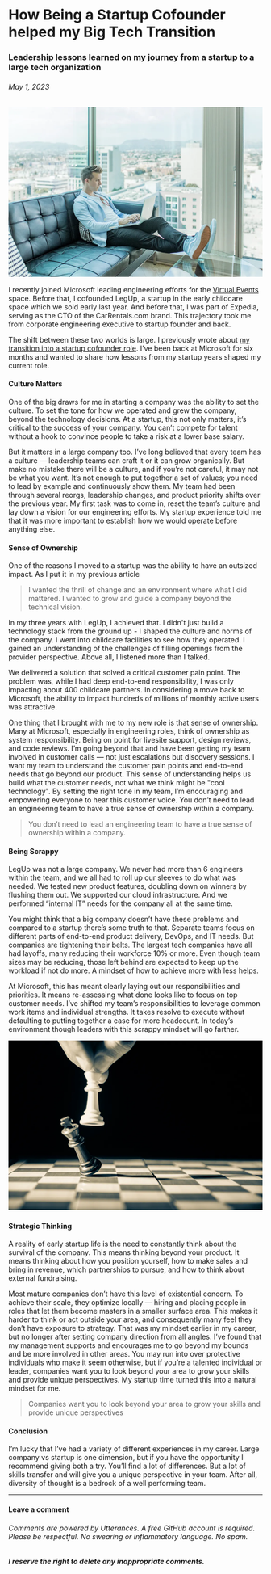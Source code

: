 # How Being a Startup Cofounder helped my Big Tech Transition

### Leadership lessons learned on my journey from a startup to a large tech organization

###### *May 1, 2023*

![Photo by Austin Distel on Unsplash](./images/big-tech-hero.png "Photo by Austin Distel on Unsplash")

I recently joined Microsoft leading engineering efforts for the [Virtual Events](https://www.microsoft.com/en-us/microsoft-teams/virtual-events) space. Before that, I cofounded LegUp, a startup in the early childcare space which we sold early last year. And before that, I was part of Expedia, serving as the CTO of the CarRentals.com brand. This trajectory took me from corporate engineering executive to startup founder and back.

The shift between these two worlds is large. I previously wrote about [my transition into a startup cofounder role](./lessons-learned-from-my-transition-to-startup-cto). I’ve been back at Microsoft for six months and wanted to share how lessons from my startup years shaped my current role.

#### Culture Matters

One of the big draws for me in starting a company was the ability to set the culture. To set the tone for how we operated and grew the company, beyond the technology decisions. At a startup, this not only matters, it’s critical to the success of your company. You can’t compete for talent without a hook to convince people to take a risk at a lower base salary.

But it matters in a large company too. I’ve long believed that every team has a culture — leadership teams can craft it or it can grow organically. But make no mistake there will be a culture, and if you’re not careful, it may not be what you want. It’s not enough to put together a set of values; you need to lead by example and continuously show them. My team had been through several reorgs, leadership changes, and product priority shifts over the previous year. My first task was to come in, reset the team’s culture and lay down a vision for our engineering efforts. My startup experience told me that it was more important to establish how we would operate before anything else.

#### Sense of Ownership

One of the reasons I moved to a startup was the ability to have an outsized impact. As I put it in my previous article

> I wanted the thrill of change and an environment where what I did mattered. I wanted to grow and guide a company beyond the technical vision.

In my three years with LegUp, I achieved that. I didn't just build a technology stack from the ground up - I shaped the culture and norms of the company. I went into childcare facilities to see how they operated. I gained an understanding of the challenges of filling openings from the provider perspective. Above all, I listened more than I talked.

We delivered a solution that solved a critical customer pain point. The problem was, while I had deep end-to-end responsibility, I was only impacting about 400 childcare partners. In considering a move back to Microsoft, the ability to impact hundreds of millions of monthly active users was attractive.

One thing that I brought with me to my new role is that sense of ownership. Many at Microsoft, especially in engineering roles, think of ownership as system responsibility. Being on point for livesite support, design reviews, and code reviews. I’m going beyond that and have been getting my team involved in customer calls — not just escalations but discovery sessions. I want my team to understand the customer pain points and end-to-end needs that go beyond our product. This sense of understanding helps us build what the customer needs, not what we think might be "cool technology". By setting the right tone in my team, I’m encouraging and empowering everyone to hear this customer voice. You don’t need to lead an engineering team to have a true sense of ownership within a company.

> You don’t need to lead an engineering team to have a true sense of ownership within a company.

#### Being Scrappy

LegUp was not a large company. We never had more than 6 engineers within the team, and we all had to roll up our sleeves to do what was needed. We tested new product features, doubling down on winners by flushing them out. We supported our cloud infrastructure. And we performed “internal IT” needs for the company all at the same time.

You might think that a big company doesn’t have these problems and compared to a startup there’s some truth to that. Separate teams focus on different parts of end-to-end product delivery, DevOps, and IT needs. But companies are tightening their belts. The largest tech companies have all had layoffs, many reducing their workforce 10% or more. Even though team sizes may be reducing, those left behind are expected to keep up the workload if not do more. A mindset of how to achieve more with less helps.

At Microsoft, this has meant clearly laying out our responsibilities and priorities. It means re-assessing what done looks like to focus on top customer needs. I’ve shifted my team’s responsibilities to leverage common work items and individual strengths. It takes resolve to execute without defaulting to putting together a case for more headcount. In today’s environment though leaders with this scrappy mindset will go farther.

![Photo by GR Stocks on Unsplash](./images/big-tech-chess.png "Photo by GR Stocks on Unsplash")

#### Strategic Thinking

A reality of early startup life is the need to constantly think about the survival of the company. This means thinking beyond your product. It means thinking about how you position yourself, how to make sales and bring in revenue, which partnerships to pursue, and how to think about external fundraising.

Most mature companies don’t have this level of existential concern. To achieve their scale, they optimize locally — hiring and placing people in roles that let them become masters in a smaller surface area. This makes it harder to think or act outside your area, and consequently many feel they don’t have exposure to strategy. That was my mindset earlier in my career, but no longer after setting company direction from all angles. I’ve found that my management supports and encourages me to go beyond my bounds and be more involved in other areas. You may run into over protective individuals who make it seem otherwise, but if you’re a talented individual or leader, companies want you to look beyond your area to grow your skills and provide unique perspectives. My startup time turned this into a natural mindset for me.

> Companies want you to look beyond your area to grow your skills and provide unique perspectives

#### Conclusion

I’m lucky that I’ve had a variety of different experiences in my career. Large company vs startup is one dimension, but if you have the opportunity I recommend giving both a try. You’ll find a lot of differences. But a lot of skills transfer and will give you a unique perspective in your team. After all, diversity of thought is a bedrock of a well performing team.

***

#### Leave a comment

###### Comments are powered by Utterances. A free GitHub account is required. Please be respectful. No swearing or inflammatory language. No spam.
###### **I reserve the right to delete any inappropriate comments.**

<script src="https://utteranc.es/client.js"
        repo="gsdriver/gsdriver.github.io"
        issue-term="pathname"
        theme="github-light"
        crossorigin="anonymous"
        async>
</script>
